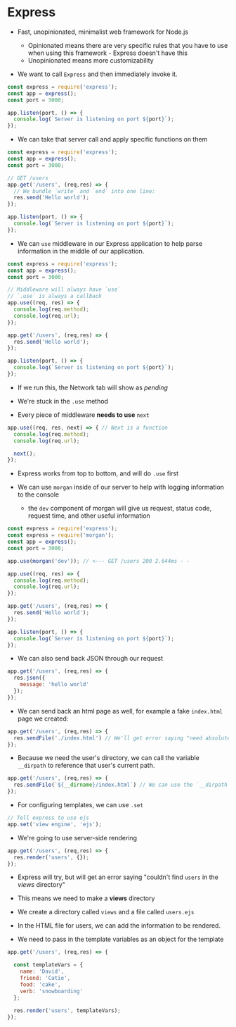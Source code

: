 # Express

* Fast, unopinionated, minimalist web framework for Node.js
  * Opinionated means there are very specific rules that you have to use when using this framework - Express doesn't have this
  * Unopinionated means more customizability

* We want to call `Express` and then immediately invoke it.

```js
const express = require('express');
const app = express();
const port = 3000;

app.listen(port, () => {
  console.log(`Server is listening on port ${port}`);
});
```

* We can take that server call and apply specific functions on them

```js
const express = require('express');
const app = express();
const port = 3000;

// GET /users
app.get('/users', (req,res) => {
  // We bundle `write` and `end` into one line:
  res.send('Hello world');
});

app.listen(port, () => {
  console.log(`Server is listening on port ${port}`);
});
```

* We can `use` middleware in our Express application to help parse information in the middle of our application.

```js
const express = require('express');
const app = express();
const port = 3000;

// Middleware will always have `use`
// `.use` is always a callback
app.use((req, res) => {
  console.log(req.method);
  console.log(req.url);
});

app.get('/users', (req,res) => {
  res.send('Hello world');
});

app.listen(port, () => {
  console.log(`Server is listening on port ${port}`);
});
```

* If we run this, the Network tab will show as *pending*

* We're stuck in the `.use` method

* Every piece of middleware **needs to use** `next`

```js
app.use((req, res, next) => { // Next is a function
  console.log(req.method);
  console.log(req.url);

  next();
});
```

* Express works from top to bottom, and will do `.use` first

* We can use `morgan` inside of our server to help with logging information to the console
  * the `dev` component of morgan will give us request, status code, request time, and other useful information

```js
const express = require('express');
const express = require('morgan');
const app = express();
const port = 3000;

app.use(morgan('dev')); // <--- GET /users 200 2.644ms - -

app.use((req, res) => {
  console.log(req.method);
  console.log(req.url);
});

app.get('/users', (req,res) => {
  res.send('Hello world');
});

app.listen(port, () => {
  console.log(`Server is listening on port ${port}`);
});
```

* We can also send back JSON through our request

```js
app.get('/users', (req,res) => {
  res.json({
    message: 'hello world'
  });
});
```

* We can send back an html page as well, for example a fake `index.html` page we created:

```js
app.get('/users', (req,res) => {
  res.sendFile('./index.html') // We'll get error saying "need absolute path
});
```

* Because we need the user's directory, we can call the variable `__dirpath` to reference that user's current path.

```js
app.get('/users', (req,res) => {
  res.sendFile(`${__dirname}/index.html`) // We can use the `__dirpath` for this
});
```

* For configuring templates, we can use `.set`

```js
// Tell express to use ejs
app.set('view engine', 'ejs');
```

* We're going to use server-side rendering

```js
app.get('/users', (req,res) => {
  res.render('users', {});
});
```

* Express will try, but will get an error saying "couldn't find `users` in the *views* directory"

* This means we need to make a **views** directory

* We create a directory called `views` and a file called `users.ejs`

* In the HTML file for users, we can add the information to be rendered.

* We need to pass in the template variables as an object for the template

```js
app.get('/users', (req,res) => {

  const templateVars = {
    name: 'David',
    friend: 'Catie',
    food: 'cake',
    verb: 'snowboarding'
  };
  
  res.render('users', templateVars);
});
```

